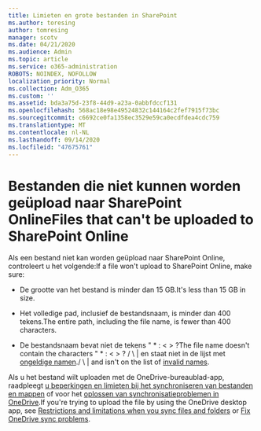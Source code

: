 ```yaml
---
title: Limieten en grote bestanden in SharePoint
ms.author: toresing
author: tomresing
manager: scotv
ms.date: 04/21/2020
ms.audience: Admin
ms.topic: article
ms.service: o365-administration
ROBOTS: NOINDEX, NOFOLLOW
localization_priority: Normal
ms.collection: Adm_O365
ms.custom: ''
ms.assetid: bda3a75d-23f8-44d9-a23a-0abbfdccf131
ms.openlocfilehash: 568ac18e98e49524832c144164c2fef7915f73bc
ms.sourcegitcommit: c6692ce0fa1358ec3529e59ca0ecdfdea4cdc759
ms.translationtype: MT
ms.contentlocale: nl-NL
ms.lasthandoff: 09/14/2020
ms.locfileid: "47675761"
---
```

# <a name="files-that-cant-be-uploaded-to-sharepoint-online"></a><span data-ttu-id="b52e4-102">Bestanden die niet kunnen worden geüpload naar SharePoint Online</span><span class="sxs-lookup"><span data-stu-id="b52e4-102">Files that can't be uploaded to SharePoint Online</span></span>

<span data-ttu-id="b52e4-103">Als een bestand niet kan worden geüpload naar SharePoint Online, controleert u het volgende:</span><span class="sxs-lookup"><span data-stu-id="b52e4-103">If a file won't upload to SharePoint Online, make sure:</span></span>
  
- <span data-ttu-id="b52e4-104">De grootte van het bestand is minder dan 15 GB.</span><span class="sxs-lookup"><span data-stu-id="b52e4-104">It's less than 15 GB in size.</span></span>
    
- <span data-ttu-id="b52e4-105">Het volledige pad, inclusief de bestandsnaam, is minder dan 400 tekens.</span><span class="sxs-lookup"><span data-stu-id="b52e4-105">The entire path, including the file name, is fewer than 400 characters.</span></span>
    
- <span data-ttu-id="b52e4-106">De bestandsnaam bevat niet de tekens " \* : \< \> ?</span><span class="sxs-lookup"><span data-stu-id="b52e4-106">The file name doesn't contain the characters " \* : \< \> ?</span></span> <span data-ttu-id="b52e4-107">/ \ | en staat niet in de lijst met [ongeldige namen](https://go.microsoft.com/fwlink/?linkid=866430).</span><span class="sxs-lookup"><span data-stu-id="b52e4-107">/ \ | and isn't on the list of [invalid names](https://go.microsoft.com/fwlink/?linkid=866430).</span></span>
    
<span data-ttu-id="b52e4-108">Als u het bestand wilt uploaden met de OneDrive-bureaublad-app, raadpleegt [u beperkingen en limieten bij het synchroniseren van bestanden en mappen](httpsbv://go.microsoft.com/fwlink/p/?LinkID=717734) of voor het [oplossen van synchronisatieproblemen in OneDrive](https://go.microsoft.com/fwlink/?linkid=866431).</span><span class="sxs-lookup"><span data-stu-id="b52e4-108">If you're trying to upload the file by using the OneDrive desktop app, see [Restrictions and limitations when you sync files and folders](httpsbv://go.microsoft.com/fwlink/p/?LinkID=717734) or [Fix OneDrive sync problems](https://go.microsoft.com/fwlink/?linkid=866431).</span></span>
  

